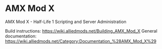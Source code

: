 AMX Mod X
=======

AMX Mod X - Half-Life 1 Scripting and Server Administration


Build instructions: <https://wiki.alliedmods.net/Building_AMX_Mod_X>
General documentation: <https://wiki.alliedmods.net/Category:Documentation_%28AMX_Mod_X%29>

